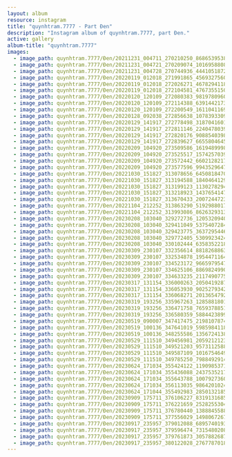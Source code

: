 ```yaml
---
layout: album
resource: instagram
title: "quynhtram.7777 - Part Đen"
description: "Instagram album of quynhtram.7777, part Đen."
active: gallery
album-title: "quynhtram.7777"
images:
  - image_path: quynhtram.7777/Đen/20211231_004711_270210250_868653953831776_2454697835229070457_n.jpg
  - image_path: quynhtram.7777/Đen/20211231_004721_270209074_1016958808860234_2332548168605381513_n.jpg
  - image_path: quynhtram.7777/Đen/20211231_004728_270744936_444105187261904_7554737264893873332_n.jpg
  - image_path: quynhtram.7777/Đen/20220119_012018_271991865_456932756094020_495584924413111115_n.jpg
  - image_path: quynhtram.7777/Đen/20220119_012018_272026271_4678294118929029_4325848754511573888_n.jpg
  - image_path: quynhtram.7777/Đen/20220119_012018_272104581_4767355150012795_1391250745471408961_n.jpg
  - image_path: quynhtram.7777/Đen/20220120_120109_272080383_981978096047836_1714663941139678808_n.jpg
  - image_path: quynhtram.7777/Đen/20220120_120109_272114388_639144217335057_3617808090787134869_n.jpg
  - image_path: quynhtram.7777/Đen/20220120_120109_272200549_1611041169245747_9005630135998493135_n.jpg
  - image_path: quynhtram.7777/Đen/20220128_092038_272856638_1078393309622751_5866624095381007178_n.jpg
  - image_path: quynhtram.7777/Đen/20220129_141917_272778498_318704160197516_7398387149730737755_n.jpg
  - image_path: quynhtram.7777/Đen/20220129_141917_272811146_2240478039423899_624640727911989442_n.jpg
  - image_path: quynhtram.7777/Đen/20220129_141917_272820176_908854039806141_1594735262782603617_n.jpg
  - image_path: quynhtram.7777/Đen/20220129_141917_272839627_665580464577202_4807410580023044908_n.jpg
  - image_path: quynhtram.7777/Đen/20220209_104920_273509586_1619489998431440_3454090720216037807_n.jpg
  - image_path: quynhtram.7777/Đen/20220209_104920_273525517_1574257039625066_497502760864392783_n.jpg
  - image_path: quynhtram.7777/Đen/20220209_104920_273572442_660212821797433_8759244049551822039_n.jpg
  - image_path: quynhtram.7777/Đen/20220209_104920_273577596_994352964773241_2945584938805269899_n.jpg
  - image_path: quynhtram.7777/Đen/20221030_151827_313078656_645081847084381_6429220167542570457_n.jpg
  - image_path: quynhtram.7777/Đen/20221030_151827_313194588_1840464129634753_6564583123002281899_n.jpg
  - image_path: quynhtram.7777/Đen/20221030_151827_313199123_1130278294292492_6247427386679430652_n.jpg
  - image_path: quynhtram.7777/Đen/20221030_151827_313218923_143765414782175_7072291774406471419_n.jpg
  - image_path: quynhtram.7777/Đen/20221030_151827_313670433_200724472338534_4597420236946406631_n.jpg
  - image_path: quynhtram.7777/Đen/20221104_212252_313863290_5192988017472151_1214895876102856414_n.jpg
  - image_path: quynhtram.7777/Đen/20221104_212252_313993086_862632931395247_8975518859705175916_n.jpg
  - image_path: quynhtram.7777/Đen/20230208_103040_329272736_1205320940074643_3546432583436977969_n.jpg
  - image_path: quynhtram.7777/Đen/20230208_103040_329411049_537540728475696_8558252263330049411_n.jpg
  - image_path: quynhtram.7777/Đen/20230208_103040_329423775_3637295446500288_4549345525822551962_n.jpg
  - image_path: quynhtram.7777/Đen/20230208_103040_329772405_530992342435334_3233037173876513701_n.jpg
  - image_path: quynhtram.7777/Đen/20230208_103040_330102444_635835221880220_2060392217059381830_n.jpg
  - image_path: quynhtram.7777/Đen/20230309_230107_332356614_881826886372447_3213259866510091917_n.jpg
  - image_path: quynhtram.7777/Đen/20230309_230107_332534878_1954471164936866_4566438490044156964_n.jpg
  - image_path: quynhtram.7777/Đen/20230309_230107_334523172_966597954712899_6950860785063754402_n.jpg
  - image_path: quynhtram.7777/Đen/20230309_230107_334625106_886982499055908_2052476202893038286_n.jpg
  - image_path: quynhtram.7777/Đen/20230309_230107_334633235_2117490775109757_1781312680334487445_n.jpg
  - image_path: quynhtram.7777/Đen/20230317_131154_336000263_205041928794167_1274481062658288803_n.jpg
  - image_path: quynhtram.7777/Đen/20230317_131154_336053930_902527934287485_7019089022544493695_n.jpg
  - image_path: quynhtram.7777/Đen/20230317_131154_336068271_201365479200683_8066527695633674629_n.jpg
  - image_path: quynhtram.7777/Đen/20230319_193256_335967263_1285881801965548_4174316977960098119_n.jpg
  - image_path: quynhtram.7777/Đen/20230319_193256_336471758_765937885144323_7174792772440838568_n.jpg
  - image_path: quynhtram.7777/Đen/20230319_193256_336580359_588442389978907_5597931675806326002_n.jpg
  - image_path: quynhtram.7777/Đen/20230519_090007_347417475_219810787467524_4428087817684922727_n.jpg
  - image_path: quynhtram.7777/Đen/20230519_100136_347641019_5985984118196050_741871402284094213_n.jpg
  - image_path: quynhtram.7777/Đen/20230519_100136_348255586_1356724138225499_7710379562050649739_n.jpg
  - image_path: quynhtram.7777/Đen/20230529_111510_349456981_205921212367726_2334738541059413252_n.jpg
  - image_path: quynhtram.7777/Đen/20230529_111510_349521203_957311258804678_7728072884163178331_n.jpg
  - image_path: quynhtram.7777/Đen/20230529_111510_349587109_1016754649683807_4196443296831979221_n.jpg
  - image_path: quynhtram.7777/Đen/20230529_111510_349785250_798849291445314_3148541240560008604_n.jpg
  - image_path: quynhtram.7777/Đen/20230624_171034_355424122_1190985371785381_194989907209470845_n.jpg
  - image_path: quynhtram.7777/Đen/20230624_171034_355436088_243753521700516_8594737245701971290_n.jpg
  - image_path: quynhtram.7777/Đen/20230624_171034_355643788_1007927360572835_1173396872418486584_n.jpg
  - image_path: quynhtram.7777/Đen/20230624_171034_356113035_986420102496898_3370174055322718851_n.jpg
  - image_path: quynhtram.7777/Đen/20230624_171044_355492983_2850132185127798_1885346540269037548_n.jpg
  - image_path: quynhtram.7777/Đen/20230909_175711_376106227_831913168511874_3147458828901223148_n.jpg
  - image_path: quynhtram.7777/Đen/20230909_175711_376221659_252825530481225_2779535909490205922_n.jpg
  - image_path: quynhtram.7777/Đen/20230909_175711_376780440_1388845588365115_2628947203912189601_n.jpg
  - image_path: quynhtram.7777/Đen/20230909_175711_377556029_1498067267604926_1672757097912563284_n.jpg
  - image_path: quynhtram.7777/Đen/20230917_235957_379012088_689574019335314_2127036361987617044_n.jpg
  - image_path: quynhtram.7777/Đen/20230917_235957_379596474_7315480208470393_3591752325078690076_n.jpg
  - image_path: quynhtram.7777/Đen/20230917_235957_379761873_305788268709504_5033693760246730997_n.jpg
  - image_path: quynhtram.7777/Đen/20230917_235957_380122028_276778701877008_2365249654089170968_n.jpg
---
```

